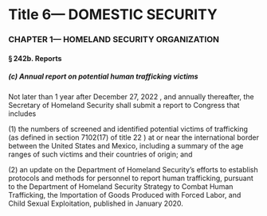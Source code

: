 
# Title 6— DOMESTIC SECURITY
### CHAPTER 1— HOMELAND SECURITY ORGANIZATION
#### § 242b. Reports
##### (c) Annual report on potential human trafficking victims

Not later than 1 year after December 27, 2022 , and annually thereafter, the Secretary of Homeland Security shall submit a report to Congress that includes

(1) the numbers of screened and identified potential victims of trafficking (as defined in section 7102(17) of title 22 ) at or near the international border between the United States and Mexico, including a summary of the age ranges of such victims and their countries of origin; and

(2) an update on the Department of Homeland Security’s efforts to establish protocols and methods for personnel to report human trafficking, pursuant to the Department of Homeland Security Strategy to Combat Human Trafficking, the Importation of Goods Produced with Forced Labor, and Child Sexual Exploitation, published in January 2020.
